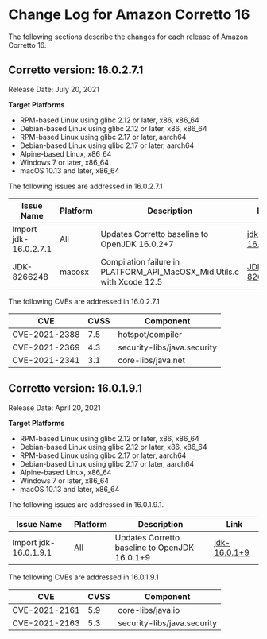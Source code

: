 # Change Log for Amazon Corretto 16

The following sections describe the changes for each release of Amazon Corretto 16.

## Corretto version: 16.0.2.7.1

Release Date: July 20, 2021

**Target Platforms**

+  RPM-based Linux using glibc 2.12 or later, x86, x86_64
+  Debian-based Linux using glibc 2.12 or later, x86, x86_64
+  RPM-based Linux using glibc 2.17 or later, aarch64
+  Debian-based Linux using glibc 2.17 or later, aarch64
+  Alpine-based Linux, x86_64
+  Windows 7 or later, x86_64
+  macOS 10.13 and later, x86_64

The following issues are addressed in 16.0.2.7.1

| Issue Name | Platform | Description | Link |
| --- | --- | --- | --- |
| Import jdk-16.0.2.7.1 | All | Updates Corretto baseline to OpenJDK 16.0.2+7 | [jdk-16.0.2+7](https://github.com/openjdk/jdk16u/releases/tag/jdk-16.0.2%2B7)
| JDK-8266248 | macosx | Compilation failure in PLATFORM_API_MacOSX_MidiUtils.c with Xcode 12.5 | [JDK-8266248](https://bugs.openjdk.java.net/browse/JDK-8266248)

The following CVEs are addressed in 16.0.2.7.1

| CVE | CVSS | Component |
| --- | --- | --- |
| CVE-2021-2388 | 7.5 | hotspot/compiler
| CVE-2021-2369 | 4.3 | security-libs/java.security
| CVE-2021-2341 | 3.1 | core-libs/java.net


## Corretto version: 16.0.1.9.1

Release Date: April 20, 2021

**Target Platforms**

+  RPM-based Linux using glibc 2.12 or later, x86, x86_64
+  Debian-based Linux using glibc 2.12 or later, x86, x86_64
+  RPM-based Linux using glibc 2.17 or later, aarch64
+  Debian-based Linux using glibc 2.17 or later, aarch64
+  Alpine-based Linux, x86_64
+  Windows 7 or later, x86_64
+  macOS 10.13 and later, x86_64

The following issues are addressed in 16.0.1.9.1.

| Issue Name | Platform | Description | Link |
| --- | --- | --- | --- |
| Import jdk-16.0.1.9.1 | All | Updates Corretto baseline to OpenJDK 16.0.1+9 | [jdk-16.0.1+9](https://github.com/openjdk/jdk16u/releases/tag/jdk-16.0.1%2B9)

The following CVEs are addressed in 16.0.1.9.1

| CVE | CVSS | Component |
| --- | --- | --- |
| CVE-2021-2161  | 5.9 | core-libs/java.io
| CVE-2021-2163  | 5.3 | security-libs/java.security
